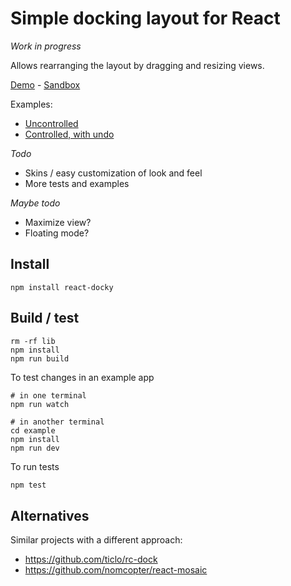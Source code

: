# Simple docking layout for React

*Work in progress*

Allows rearranging the layout by dragging and resizing views.

[Demo](https://s5hib.csb.app/) - 
[Sandbox](https://codesandbox.io/s/react-docky-forked-s5hib)

Examples:
 * [Uncontrolled](https://github.com/pcdv/react-docky/blob/main/example/src/App.tsx)
 * [Controlled, with undo](https://github.com/pcdv/react-docky/blob/main/example/src/App2.tsx)

*Todo*
 * Skins / easy customization of look and feel
 * More tests and examples

*Maybe todo*
 * Maximize view?
 * Floating mode?

## Install

```
npm install react-docky
```

## Build / test

```
rm -rf lib
npm install
npm run build
```

To test changes in an example app
```
# in one terminal
npm run watch

# in another terminal
cd example
npm install
npm run dev
```

To run tests
```sh
npm test
```

## Alternatives

Similar projects with a different approach:
 * https://github.com/ticlo/rc-dock
 * https://github.com/nomcopter/react-mosaic
